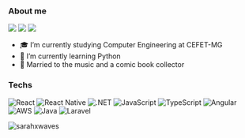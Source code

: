 
### About me
 <a href="https://www.linkedin.com/in/sarah-menezes-6b42ab208/">
  <img src="https://img.shields.io/badge/LINKEDIN  -%230077B5.svg?&style=for-the-badge&logo=linkedin&logoColor=white"></a>
 <a href="https://www.instagram.com/sarahxwaves/"><img src="https://img.shields.io/badge/INSTAGRAM-%23E4405F.svg?&style=for-the-badge&logo=instagram&logoColor=white"></a> 

<img src="https://img.shields.io/badge/sarahmenezesbraga@gmail.com-%23D14836.svg?&style=for-the-badge&logo=gmail&logoColor=white" href="sarahmenezesbraga@gmail.com">  

- 🎓 I’m currently studying Computer Engineering at CEFET-MG
- 🌱 I’m currently learning Python
- 💞  Married to the music and a comic book collector 


### Techs 

  

 ![React](https://img.shields.io/badge/React-20232A?style=for-the-badge&logo=react&logoColor=61DAFB)
![React Native](https://img.shields.io/badge/React_Native-20232A?style=for-the-badge&logo=react&logoColor=61DAFB)
 ![.NET](https://img.shields.io/badge/.NET-5C2D91?style=for-the-badge&logo=.net&logoColor=white)
 ![JavaScript](https://img.shields.io/badge/JavaScript-F7DF1E?style=for-the-badge&logo=javascript&logoColor=black)
 ![TypeScript](https://img.shields.io/badge/TypeScript-007ACC?style=for-the-badge&logo=typescript&logoColor=white)
 ![Angular](https://img.shields.io/badge/Angular-DD0031?style=for-the-badge&logo=angular&logoColor=white)
 ![AWS](https://img.shields.io/badge/Amazon_AWS-232F3E?style=for-the-badge&logo=amazon-aws&logoColor=white)
![Java](https://img.shields.io/badge/Java-ED8B00?style=for-the-badge&logo=java&logoColor=white)
![Laravel](https://img.shields.io/badge/Laravel-FF2D20?style=for-the-badge&logo=laravel&logoColor=white)



<p align="left"><img align="left" src="https://github-readme-stats.vercel.app/api/top-langs/?username=sarahxwaves&hide=html&layout=compact&theme=dracula" alt="sarahxwaves"/></p>



